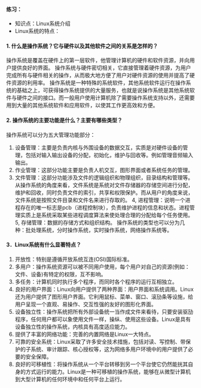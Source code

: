 
#### 练习：
+ 知识点：Linux系统介绍
+ Linux系统的特点：

#### 1. 什么是操作系统？它与硬件以及其他软件之间的关系是怎样的？
操作系统是覆盖在硬件上的第一层软件，他管理计算机的硬件和软件资源，并向用户提供良好的界面。
操作系统与硬件密切相关，它直接管理着硬件资源，为用户完成所有与硬件相关的操作，从而极大地方便了用户对硬件资源的使用并提高了硬件资源的利用率。
操作系统是一种特殊的系统软件，其他系统软件运行在操作系统的基础之上，可获得操作系统提供的大量服务，也就是说操作系统是其他系统软件与硬件之间的接口。而一般用户使用计算机除了需要操作系统支持以外，还需要用到大量的其他系统软件和应用软件，以使其工作更高效和方便。

#### 2. 操作系统的主要功能是什么？主要有哪些类型？
操作系统可以分为五大管理功能部分：
1. 设备管理：主要是负责内核与外围设备的数据交互，实质是对硬件设备的管理，包括对输入输出设备的分配，初始化，维护与回收等。例如管理音频输入输出。
2. 作业管理：这部分功能主要是负责人机交互，图形界面或者系统任务的管理。
3. 文件管理：这部分功能涉及文件的逻辑组织和物理组织，目录结构和管理等。从操作系统的角度来看，文件系统是系统对文件存储器的存储空间进行分配，维护和回收，同时负责文件的索引，共享和权限保护。而从用户的角度来说，文件系统是按照文件目录和文件名来进行存取的。
4, 进程管理：说明一个进程存在的唯一标志是pcb（进程控制块），负责维护进程的信息和状态。进程管理实质上是系统采取某些进程调度算法来使处理合理的分配给每个任务使用。
5, 存储管理：数据的存储方式和组织结构。
操作系统的类型也可以分为几种：批处理系统，分时操作系统，实时操作系统，网络操作系统等。

#### 3．Linux系统有什么显著特点？
1. 开放性：特别是遵循开放系统互连(OSI)国际标准。
2. 多用户：操作系统资源可以被不同用户使用，每个用户对自己的资源(例如：文件、设备)有特定的权限，互不影响。
3. 多任务：计算机同时执行多个程序，而同时各个程序的运行互相独立。
4. 良好的用户界面：Linux向用户提供了两种界面：用户界面和系统调用。Linux还为用户提供了图形用户界面。它利用鼠标、菜单、窗口、滚劢条等设施，给用户呈现一个直观、易操作、交互性强的友好的图形化界面。
5. 设备独立性：操作系统把所有外部设备统一当作成文件来看待，只要安装驱劢程序，任何用户都可以象使用文件一样，操纵、使用这些设备。Linux是具有设备独立性的操作系统，内核具有高度适应能力。
6. 提供了丰富的网络功能：完善的内置网络是Linux一大特点。
7. 可靠的安全系统：Linux采取了许多安全技术措施，包括对读、写控制、带保护的子系统、审计跟踪、核心授权等，这为网络多用户环境中的用户提供了必要的安全保障。
8. 良好的可移植性：将操作系统从一个平台转移到另一个平台使它仍然能挄其自身的方式运行的能力。Linux是一种可移植的操作系统，能够在从微型计算机到大型计算机的任何环境中和任何平台上运行。
